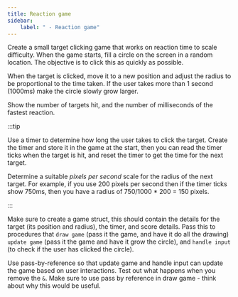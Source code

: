 ```yaml
---
title: Reaction game
sidebar:
    label: " - Reaction game"
---
```


Create a small target clicking game that works on reaction time to scale difficulty. When the game starts, fill a circle on the screen in a random location. The objective is to click this as quickly as possible. 

When the target is clicked, move it to a new position and adjust the radius to be proportional to the time taken. If the user takes more than 1 second (1000ms) make the circle slowly grow larger.

Show the number of targets hit, and the number of milliseconds of the fastest reaction.

:::tip

Use a timer to determine how long the user takes to click the target. Create the timer and store it in the game at the start, then you can read the timer ticks when the target is hit, and reset the timer to get the time for the next target.

Determine a suitable *pixels per second* scale for the radius of the next target. For example, if you use 200 pixels per second then if the timer ticks show 750ms, then you have a radius of 750/1000 * 200 = 150 pixels.

:::

Make sure to create a game struct, this should contain the details for the target (its position and radius), the timer, and score details. Pass this to procedures that `draw game` (pass it the game, and have it do all the drawing) `update game` (pass it the game and have it grow the circle), and `handle input` (to check if the user has clicked the circle).

Use pass-by-reference so that update game and handle input can update the game based on user interactions. Test out what happens when you remove the `&`. Make sure to use pass by reference in draw game - think about why this would be useful.
